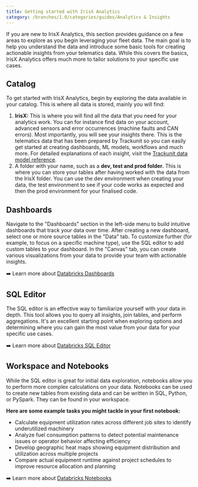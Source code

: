 ```yaml
---
title: Getting started with IrisX Analytics
category: /branches/1.0/categories/guides/Analytics & Insights
---
```


If you are new to IrisX Analytics, this section provides guidance on a few areas to explore as you begin leveraging your fleet data. The main goal is to help you understand the data and introduce some basic tools for creating actionable insights from your telematics data. While this covers the basics, IrisX Analytics offers much more to tailor solutions to your specific use cases.

## Catalog
To get started with IrisX Analytics, begin by exploring the data available in your catalog. This is where all data is stored, mainly you will find:

1. **IrisX:** This is where you will find all the data that you need for your analytics work. You can for instance find data on your account, advanced sensors and error occurrences (machine faults and CAN errors). Most importantly, you will see your insights there. This is the telematics data that has been prepared by Trackunit so you can easily get started at creating dashboards, ML models, workflows and much more. For detailed explanations of each insight, visit the [Trackunit data model reference](https://developers.trackunit.com/reference/data-model).
2. A folder with your name, such as a **dev, test and prod folder.** This is where you can store your tables after having worked with the data from the IrisX folder. You can use the dev environment when creating your data, the test environment to see if your code works as expected and then the prod environment for your finalised code.

## Dashboards
Navigate to the "Dashboards" section in the left-side menu to build intuitive dashboards that track your data over time. After creating a new dashboard, select one or more source tables in the "Data" tab. To customize further (for example, to focus on a specific machine type), use the SQL editor to add custom tables to your dashboard. In the "Canvas" tab, you can create various visualizations from your data to provide your team with actionable insights.

:arrow_right: Learn more about [Databricks Dashboards](https://docs.databricks.com/aws/en/dashboards/)

## SQL Editor
The SQL editor is an effective way to familiarize yourself with your data in depth. This tool allows you to query all insights, join tables, and perform aggregations. It's an excellent starting point when exploring options and determining where you can gain the most value from your data for your specific use cases.

:arrow_right: Learn more about [Databricks SQL Editor](https://docs.databricks.com/aws/en/sql/user/sql-editor/)

## Workspace and Notebooks
While the SQL editor is great for initial data exploration, notebooks allow you to perform more complex calculations on your data. Notebooks can be used to create new tables from existing data and can be written in SQL, Python, or PySpark. They can be found in your workspace.

**Here are some example tasks you might tackle in your first notebook:**

- Calculate equipment utilization rates across different job sites to identify underutilized machinery
- Analyze fuel consumption patterns to detect potential maintenance issues or operator behavior affecting efficiency
- Develop geographic heat maps showing equipment distribution and utilization across multiple projects
- Compare actual equipment runtime against project schedules to improve resource allocation and planning

:arrow_right: Learn more about [Databricks Notebooks](https://docs.databricks.com/aws/en/notebooks/)
